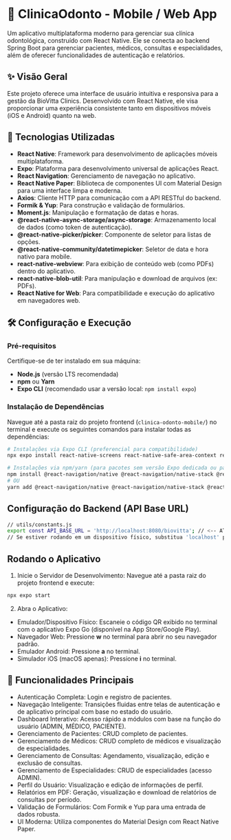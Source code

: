 # 🦷 ClinicaOdonto - Mobile / Web App

Um aplicativo multiplataforma moderno para gerenciar sua clínica odontológica, construído com React Native. Ele se conecta ao backend Spring Boot para gerenciar pacientes, médicos, consultas e especialidades, além de oferecer funcionalidades de autenticação e relatórios.

## ✨ Visão Geral

Este projeto oferece uma interface de usuário intuitiva e responsiva para a gestão da BioVitta Clinics. Desenvolvido com React Native, ele visa proporcionar uma experiência consistente tanto em dispositivos móveis (iOS e Android) quanto na web.

## 🚀 Tecnologias Utilizadas

* **React Native**: Framework para desenvolvimento de aplicações móveis multiplataforma.
* **Expo**: Plataforma para desenvolvimento universal de aplicações React.
* **React Navigation**: Gerenciamento de navegação no aplicativo.
* **React Native Paper**: Biblioteca de componentes UI com Material Design para uma interface limpa e moderna.
* **Axios**: Cliente HTTP para comunicação com a API RESTful do backend.
* **Formik & Yup**: Para construção e validação de formulários.
* **Moment.js**: Manipulação e formatação de datas e horas.
* **@react-native-async-storage/async-storage**: Armazenamento local de dados (como token de autenticação).
* **@react-native-picker/picker**: Componente de seletor para listas de opções.
* **@react-native-community/datetimepicker**: Seletor de data e hora nativo para mobile.
* **react-native-webview**: Para exibição de conteúdo web (como PDFs) dentro do aplicativo.
* **react-native-blob-util**: Para manipulação e download de arquivos (ex: PDFs).
* **React Native for Web**: Para compatibilidade e execução do aplicativo em navegadores web.

## 🛠️ Configuração e Execução

### Pré-requisitos

Certifique-se de ter instalado em sua máquina:

* **Node.js** (versão LTS recomendada)
* **npm** ou **Yarn**
* **Expo CLI** (recomendado usar a versão local: `npm install expo`)

### Instalação de Dependências

Navegue até a pasta raiz do projeto frontend (`clinica-odonto-mobile/`) no terminal e execute os seguintes comandos para instalar todas as dependências:

```bash
# Instalações via Expo CLI (preferencial para compatibilidade)
npx expo install react-native-screens react-native-safe-area-context react-native-paper react-native-vector-icons formik yup moment @react-native-community/datetimepicker react-native-webview

# Instalações via npm/yarn (para pacotes sem versão Expo dedicada ou para uso direto)
npm install @react-navigation/native @react-navigation/native-stack @react-native-async-storage/async-storage @react-native-picker/picker react-native-blob-util
# OU
yarn add @react-navigation/native @react-navigation/native-stack @react-native-async-storage/async-storage @react-native-picker/picker react-native-blob-util

````

## Configuração do Backend (API Base URL)

```bash
// utils/constants.js
export const API_BASE_URL = 'http://localhost:8080/biovitta'; // <-- ATUALIZE AQUI
// Se estiver rodando em um dispositivo físico, substitua 'localhost' pelo IP da sua máquina (ex: 'http://192.168.1.XX:8080/biovitta')
````

## Rodando o Aplicativo

1. Inicie o Servidor de Desenvolvimento: Navegue até a pasta raiz do projeto frontend e execute:
```bash
npx expo start

````

2. Abra o Aplicativo:

- Emulador/Dispositivo Físico: Escaneie o código QR exibido no terminal com o aplicativo Expo Go (disponível na App Store/Google Play).
- Navegador Web: Pressione **w** no terminal para abrir no seu navegador padrão.
- Emulador Android: Pressione **a** no terminal.
- Simulador iOS (macOS apenas): Pressione **i** no terminal.

## 📱 Funcionalidades Principais
- Autenticação Completa: Login e registro de pacientes.
- Navegação Inteligente: Transições fluidas entre telas de autenticação e de aplicativo principal com base no estado do usuário.
- Dashboard Interativo: Acesso rápido a módulos com base na função do usuário (ADMIN, MÉDICO, PACIENTE).
- Gerenciamento de Pacientes: CRUD completo de pacientes.
- Gerenciamento de Médicos: CRUD completo de médicos e visualização de especialidades.
- Gerenciamento de Consultas: Agendamento, visualização, edição e exclusão de consultas.
- Gerenciamento de Especialidades: CRUD de especialidades (acesso ADMIN).
- Perfil do Usuário: Visualização e edição de informações de perfil.
- Relatórios em PDF: Geração, visualização e download de relatórios de consultas por período.
- Validação de Formulários: Com Formik e Yup para uma entrada de dados robusta.
- UI Moderna: Utiliza componentes do Material Design com React Native Paper.
